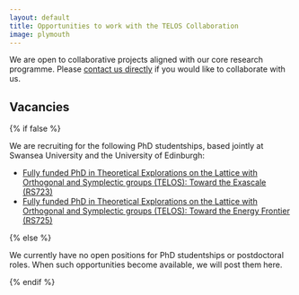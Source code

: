 ```yaml
---
layout: default
title: Opportunities to work with the TELOS Collaboration
image: plymouth
---
```


We are open to collaborative projects aligned with our core research programme.
Please [contact us directly](mailto:telos-collaboration@swansea.ac.uk)
if you would like to collaborate with us.

## Vacancies

{% if false %}

We are recruiting for the following PhD studentships,
based jointly at Swansea University and the University of Edinburgh:

- [Fully funded PhD in Theoretical Explorations on the Lattice with Orthogonal and Symplectic groups (TELOS): Toward the Exascale (RS723)](https://www.swansea.ac.uk/postgraduate/scholarships/research/fse-fullyfunded-phd-telos-2025-rs723.php) 
- [Fully funded PhD in Theoretical Explorations on the Lattice with Orthogonal and Symplectic groups (TELOS): Toward the Energy Frontier (RS725)](https://www.swansea.ac.uk/postgraduate/scholarships/research/fse-fullyfunded-phd-telos-2025-rs725.php)

{% else %}

We currently have no open positions for PhD studentships or postdoctoral roles.
When such opportunities become available,
we will post them here.

{% endif %}
